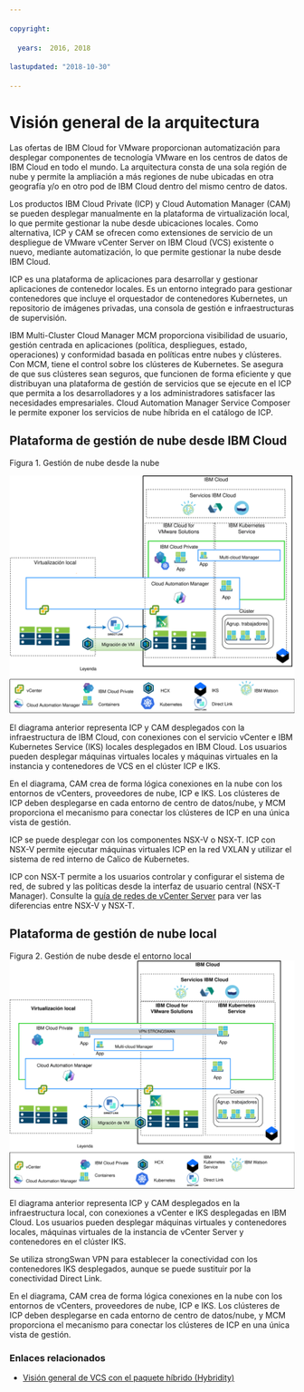 ```yaml
---

copyright:

  years:  2016, 2018

lastupdated: "2018-10-30"

---
```


# Visión general de la arquitectura

Las ofertas de IBM Cloud for VMware proporcionan automatización para desplegar componentes de tecnología VMware en los centros de datos de IBM Cloud en todo el mundo.
La arquitectura consta de una sola región de nube y permite la ampliación a más regiones de nube ubicadas en otra geografía y/o en otro pod de IBM Cloud dentro del mismo centro de datos.

Los productos IBM Cloud Private (ICP) y Cloud Automation Manager (CAM) se pueden desplegar manualmente en la plataforma de virtualización local, lo que permite gestionar la nube desde ubicaciones locales. Como alternativa, ICP y CAM se ofrecen como extensiones de servicio de un despliegue de VMware vCenter Server on IBM Cloud (VCS) existente o nuevo, mediante automatización, lo que permite gestionar la nube desde IBM Cloud.

ICP es una plataforma de aplicaciones para desarrollar y gestionar aplicaciones de contenedor locales. Es un entorno integrado para gestionar contenedores que incluye el orquestador de contenedores Kubernetes,
un repositorio de imágenes privadas, una consola de gestión e infraestructuras de supervisión.

IBM Multi-Cluster Cloud Manager MCM proporciona visibilidad de usuario, gestión centrada en aplicaciones (política, despliegues, estado, operaciones) y conformidad basada en políticas entre nubes y clústeres. Con MCM, tiene el control sobre los clústeres de Kubernetes. Se asegura de que sus clústeres sean seguros, que funcionen de forma eficiente y que distribuyan una plataforma de gestión de servicios que se ejecute en el ICP que permita a los desarrolladores y a los administradores satisfacer las necesidades empresariales.
Cloud Automation Manager Service Composer le permite exponer los servicios de nube híbrida en el catálogo de ICP.

## Plataforma de gestión de nube desde IBM Cloud

Figura 1. Gestión de nube desde la nube

![En la nube - gestión de nube](vcsicp-oncloud-cloudmgt.svg)

El diagrama anterior representa ICP y CAM desplegados con la infraestructura de IBM Cloud, con conexiones con el servicio vCenter e IBM Kubernetes Service (IKS) locales desplegados en IBM Cloud. Los usuarios pueden desplegar máquinas virtuales locales y máquinas virtuales en la instancia y contenedores de VCS en el clúster ICP e IKS.

En el diagrama, CAM crea de forma lógica conexiones en la nube con los entornos de vCenters, proveedores de nube, ICP e IKS. Los clústeres de ICP deben desplegarse en cada entorno de centro de datos/nube, y MCM proporciona el mecanismo para conectar los clústeres de ICP en una única vista de gestión.

ICP se puede desplegar con los componentes NSX-V o NSX-T. ICP con NSX-V permite ejecutar máquinas virtuales ICP en la red VXLAN y utilizar el sistema de red interno de Calico de Kubernetes.

ICP con NSX-T permite a los usuarios controlar y configurar el sistema de red, de subred y las políticas desde la interfaz de usuario central (NSX-T Manager). Consulte la [guía de redes de vCenter Server](../vcsnsxt/vcsnsxt-intro.html) para ver las diferencias entre NSX-V y NSX-T.

## Plataforma de gestión de nube local

Figura 2. Gestión de nube desde el entorno local
![Gestión de nube desde el entorno local](vcsicp-onprem-cloudmgt.svg)

El diagrama anterior representa ICP y CAM desplegados en la infraestructura local, con conexiones a vCenter e IKS desplegadas en IBM Cloud. Los usuarios pueden desplegar máquinas virtuales y contenedores locales, máquinas virtuales de la instancia de vCenter Server y contenedores en el clúster IKS.

Se utiliza strongSwan VPN para establecer la conectividad con los contenedores IKS desplegados, aunque se puede sustituir por la conectividad Direct Link.

En el diagrama, CAM crea de forma lógica conexiones en la nube con los entornos de vCenters, proveedores de nube, ICP e IKS. Los clústeres de ICP deben desplegarse en cada entorno de centro de datos/nube, y MCM proporciona el mecanismo para conectar los clústeres de ICP en una única vista de gestión.

### Enlaces relacionados

* [Visión general de VCS con el paquete híbrido (Hybridity)](../vcs/vcs-hybridity-intro.html)
